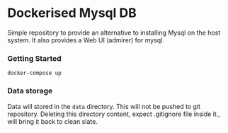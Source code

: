 Dockerised Mysql DB
=======

Simple repository to provide an alternative to installing Mysql on the host system. It also provides a Web UI (admirer) for mysql.

### Getting Started

`docker-compose up`


### Data storage

Data will stored in the `data` directory. This will not be pushed to git repository.
Deleting this directory content, expect .gitignore file inside it., will bring it back to clean slate.

